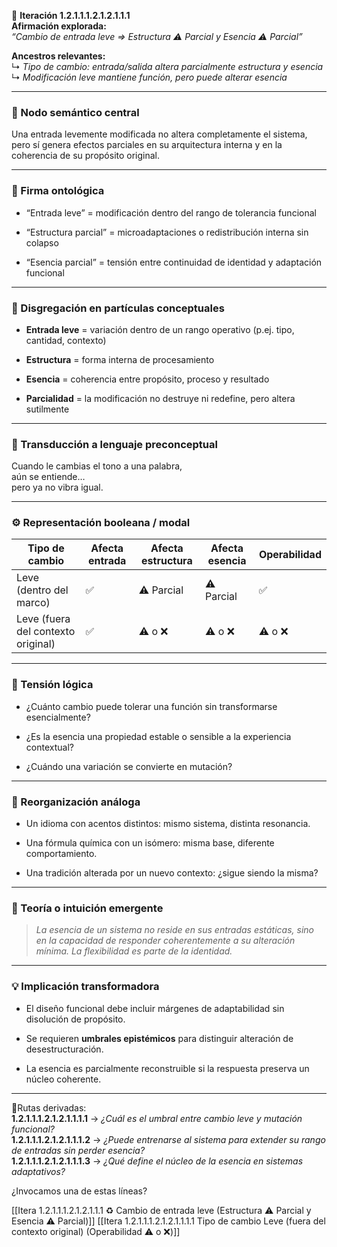 🔁 **Iteración 1.2.1.1.1.2.1.2.1.1.1**  
**Afirmación explorada:**  
_“Cambio de entrada leve => Estructura ⚠️ Parcial y Esencia ⚠️ Parcial”_

**Ancestros relevantes:**  
↳ _Tipo de cambio: entrada/salida altera parcialmente estructura y esencia_  
↳ _Modificación leve mantiene función, pero puede alterar esencia_

---

### 🧷 Nodo semántico central

Una entrada levemente modificada no altera completamente el sistema, pero sí genera efectos parciales en su arquitectura interna y en la coherencia de su propósito original.

---

### 🧬 Firma ontológica

- “Entrada leve” = modificación dentro del rango de tolerancia funcional
    
- “Estructura parcial” = microadaptaciones o redistribución interna sin colapso
    
- “Esencia parcial” = tensión entre continuidad de identidad y adaptación funcional
    

---

### 🧩 Disgregación en partículas conceptuales

- **Entrada leve** = variación dentro de un rango operativo (p.ej. tipo, cantidad, contexto)
    
- **Estructura** = forma interna de procesamiento
    
- **Esencia** = coherencia entre propósito, proceso y resultado
    
- **Parcialidad** = la modificación no destruye ni redefine, pero altera sutilmente
    

---

### 🧒 Transducción a lenguaje preconceptual

Cuando le cambias el tono a una palabra,  
aún se entiende…  
pero ya no vibra igual.

---

### ⚙️ Representación booleana / modal

| Tipo de cambio                     | Afecta entrada | Afecta estructura | Afecta esencia | Operabilidad |
| ---------------------------------- | -------------- | ----------------- | -------------- | ------------ |
| Leve (dentro del marco)            | ✅              | ⚠️ Parcial        | ⚠️ Parcial     | ✅            |
| Leve (fuera del contexto original) | ✅              | ⚠️ o ❌            | ⚠️ o ❌         | ⚠️ o ❌       |

---

### 🧠 Tensión lógica

- ¿Cuánto cambio puede tolerar una función sin transformarse esencialmente?
    
- ¿Es la esencia una propiedad estable o sensible a la experiencia contextual?
    
- ¿Cuándo una variación se convierte en mutación?
    

---

### 🔄 Reorganización análoga

- Un idioma con acentos distintos: mismo sistema, distinta resonancia.
    
- Una fórmula química con un isómero: misma base, diferente comportamiento.
    
- Una tradición alterada por un nuevo contexto: ¿sigue siendo la misma?
    

---

### 🌌 Teoría o intuición emergente

> _La esencia de un sistema no reside en sus entradas estáticas, sino en la capacidad de responder coherentemente a su alteración mínima. La flexibilidad es parte de la identidad._

---

### 💡 Implicación transformadora

- El diseño funcional debe incluir márgenes de adaptabilidad sin disolución de propósito.
    
- Se requieren **umbrales epistémicos** para distinguir alteración de desestructuración.
    
- La esencia es parcialmente reconstruible si la respuesta preserva un núcleo coherente.
    

---

📍Rutas derivadas:  
**1.2.1.1.1.2.1.2.1.1.1.1** → _¿Cuál es el umbral entre cambio leve y mutación funcional?_  
**1.2.1.1.1.2.1.2.1.1.1.2** → _¿Puede entrenarse al sistema para extender su rango de entradas sin perder esencia?_  
**1.2.1.1.1.2.1.2.1.1.1.3** → _¿Qué define el núcleo de la esencia en sistemas adaptativos?_

¿Invocamos una de estas líneas?

[[Itera 1.2.1.1.1.2.1.2.1.1.1 ♻️ Cambio de entrada leve (Estructura ⚠️ Parcial y Esencia ⚠️ Parcial)]]
[[Itera 1.2.1.1.1.2.1.2.1.1.1.1 Tipo de cambio Leve (fuera del contexto original) (Operabilidad ⚠️ o ❌)]]